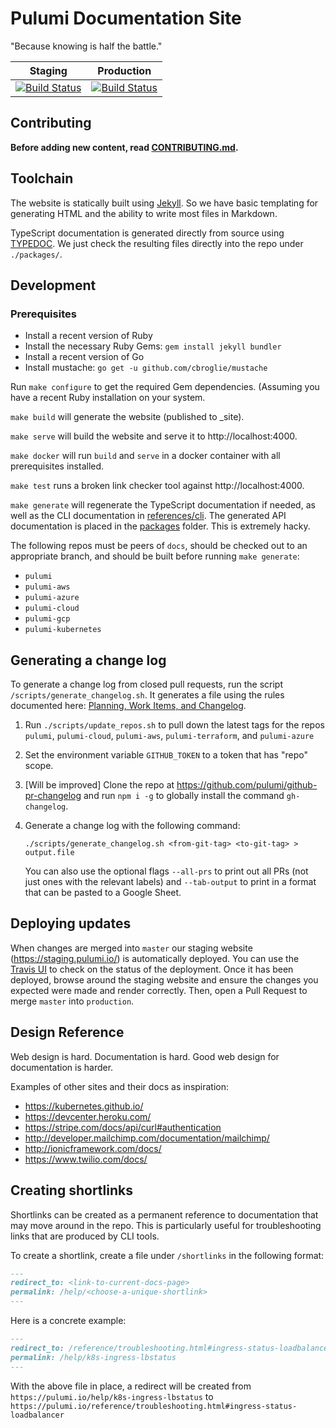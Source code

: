 # Pulumi Documentation Site

"Because knowing is half the battle."

| Staging | Production |
|---|---|
| [![Build Status](https://travis-ci.com/pulumi/docs.svg?token=eHg7Zp5zdDDJfTjY8ejq&branch=master)](https://travis-ci.com/pulumi/docs) | [![Build Status](https://travis-ci.com/pulumi/docs.svg?token=eHg7Zp5zdDDJfTjY8ejq&branch=production)](https://travis-ci.com/pulumi/docs) |

## Contributing

**Before adding new content, read [CONTRIBUTING.md](CONTRIBUTING.md).**

## Toolchain

The website is statically built using [Jekyll](https://jekyllrb.com). So we have basic templating
for generating HTML and the ability to write most files in Markdown.

TypeScript documentation is generated directly from source using [TYPEDOC](http://typedoc.org/). We
just check the resulting files directly into the repo under `./packages/`.

## Development

### Prerequisites
- Install a recent version of Ruby
- Install the necessary Ruby Gems:
  ```gem install jekyll bundler```
- Install a recent version of Go
- Install mustache:
  ```go get -u github.com/cbroglie/mustache```

Run `make configure` to get the required Gem dependencies. (Assuming you have a recent Ruby
installation on your system.

`make build` will generate the website (published to _site).

`make serve` will build the website and serve it to http://localhost:4000.

`make docker` will run `build` and `serve` in a docker container with all prerequisites installed.

`make test` runs a broken link checker tool against http://localhost:4000.

`make generate` will regenerate the TypeScript documentation if needed, as well as the CLI documentation in [references/cli](reference/cli). The generated API documentation is placed in the [packages](packages/) folder. This is extremely hacky.

The following repos must be peers of `docs`, should be checked out to an appropriate branch, and should be built before running `make generate`:
- `pulumi`
- `pulumi-aws`
- `pulumi-azure`
- `pulumi-cloud`
- `pulumi-gcp`
- `pulumi-kubernetes`

## Generating a change log

To generate a change log from closed pull requests, run the script `/scripts/generate_changelog.sh`. It generates a file using the rules documented here: [Planning, Work Items, and Changelog](https://github.com/pulumi/home/wiki/Planning,-Work-Items,-and-Changelog#tldr-minimal-label-requirements).

1. Run `./scripts/update_repos.sh` to pull down the latest tags for the repos `pulumi`, `pulumi-cloud`, `pulumi-aws`, `pulumi-terraform`, and `pulumi-azure`

1. Set the environment variable `GITHUB_TOKEN` to a token that has "repo" scope.

1. [Will be improved] Clone the repo at https://github.com/pulumi/github-pr-changelog and run `npm i -g` to globally install the command `gh-changelog`.

1. Generate a change log with the following command:

    ```
    ./scripts/generate_changelog.sh <from-git-tag> <to-git-tag> > output.file
    ```

    You can also use the optional flags `--all-prs` to print out all PRs (not just ones with the relevant labels) and `--tab-output` to print in a format that can be pasted to a Google Sheet.

## Deploying updates

When changes are merged into `master` our staging website (https://staging.pulumi.io/) is automatically deployed. You can use the [Travis UI](https://travis-ci.com/pulumi/docs) to check on the status of the deployment. Once it has been deployed, browse around the staging website and ensure the changes you expected were made and render correctly. Then, open a Pull Request to merge `master` into `production`.

## Design Reference

Web design is hard. Documentation is hard. Good web design for documentation is harder.

Examples of other sites and their docs as inspiration:

- https://kubernetes.github.io/
- https://devcenter.heroku.com/
- https://stripe.com/docs/api/curl#authentication
- http://developer.mailchimp.com/documentation/mailchimp/
- http://ionicframework.com/docs/
- https://www.twilio.com/docs/

## Creating shortlinks

Shortlinks can be created as a permanent reference to documentation that may move around in the repo.
This is particularly useful for troubleshooting links that are produced by CLI tools.

To create a shortlink, create a file under `/shortlinks` in the following format:

```md
---
redirect_to: <link-to-current-docs-page>
permalink: /help/<choose-a-unique-shortlink>
---
```

Here is a concrete example:

```md
---
redirect_to: /reference/troubleshooting.html#ingress-status-loadbalancer
permalink: /help/k8s-ingress-lbstatus
---
```

With the above file in place, a redirect will be created from `https://pulumi.io/help/k8s-ingress-lbstatus`
to `https://pulumi.io/reference/troubleshooting.html#ingress-status-loadbalancer`
